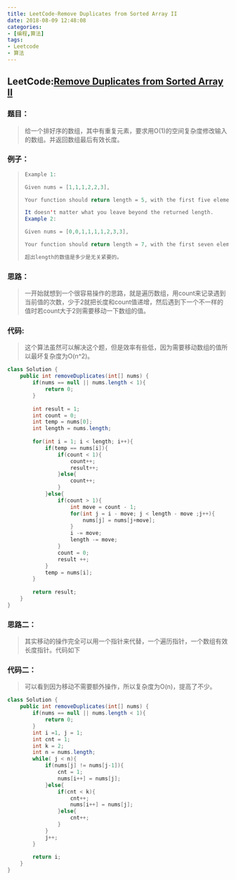 ```yaml
---
title: LeetCode-Remove Duplicates from Sorted Array II
date: 2018-08-09 12:48:08
categories:
- [编程,算法]
tags:
- Leetcode
- 算法
---
```




## LeetCode:[Remove Duplicates from Sorted Array II](https://leetcode.com/problems/remove-duplicates-from-sorted-array-ii/)

### 题目：

> 给一个排好序的数组，其中有重复元素，要求用O(1)的空间复杂度修改输入的数组。并返回数组最后有效长度。

### 例子：

> ```java
> Example 1:
> 
> Given nums = [1,1,1,2,2,3],
> 
> Your function should return length = 5, with the first five elements of nums being 1, 1, 2, 2 and 3 respectively.
> 
> It doesn't matter what you leave beyond the returned length.
> Example 2:
> 
> Given nums = [0,0,1,1,1,1,2,3,3],
> 
> Your function should return length = 7, with the first seven elements of nums being modified to 0, 0, 1, 1, 2, 3 and 3 respectively.
> 
> 超出length的数值是多少是无关紧要的。
> ```

### 思路：

> 一开始就想到一个很容易操作的思路，就是遍历数组，用count来记录遇到当前值的次数，少于2就把长度和count值递增，然后遇到下一个不一样的值时若count大于2则需要移动一下数组的值。

### 代码:

> 这个算法虽然可以解决这个题，但是效率有些低，因为需要移动数组的值所以最坏复杂度为O(n^2)。

```java
class Solution {
    public int removeDuplicates(int[] nums) {
        if(nums == null || nums.length < 1){
            return 0;
        }
        
        int result = 1;
        int count = 0;
        int temp = nums[0];
        int length = nums.length;
        
        for(int i = 1; i < length; i++){
            if(temp == nums[i]){
                if(count < 1){
                    count++;
                    result++;
                }else{
                    count++;
                }
            }else{
                if(count > 1){
                    int move = count - 1;
                    for(int j = i - move; j < length - move ;j++){
                        nums[j] = nums[j+move];
                    }
                    i -= move;
                    length -= move;
                }
                count = 0;
                result ++;
            }
            temp = nums[i];
        }
        
        return result;
    }
}
```

### 思路二：

> 其实移动的操作完全可以用一个指针来代替，一个遍历指针，一个数组有效长度指针。代码如下

### 代码二：

> 可以看到因为移动不需要额外操作，所以复杂度为O(n)，提高了不少。

```java
class Solution {
    public int removeDuplicates(int[] nums) {
        if(nums == null || nums.length < 1){
            return 0;
        }
        int i =1, j = 1;
        int cnt = 1;
        int k = 2;
        int n = nums.length;
        while( j < n){
            if(nums[j] != nums[j-1]){
                cnt = 1;
                nums[i++] = nums[j];
            }else{
                if(cnt < k){
                    cnt++;
                    nums[i++] = nums[j];
                }else{
                    cnt++;
                }
            }
            j++;
        }
        
        return i;
    }
}
```

